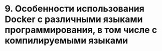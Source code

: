 # 9. Особенности использования Docker с различными языками программирования, в том числе с компилируемыми языками

